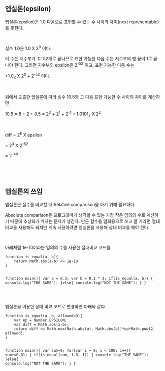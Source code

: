 <h2>엡실론(epsilon)</h2>
<p>엡실론(epsilon)은 1.0 다음으로 표현할 수 있는 수 사이의 차이(next representable)를 뜻한다.</p>
<p>&nbsp;</p>
<p>실수 1.0은 1.0 X 2<sup>0</sup> 이다.</p>
<p>이 수는 지수부가 &#39;0&#39; 52개로 끝나므로 표현 가능한 다음 수는 지수부의 맨 끝이 1로 끝나야 한다. 그러면 지수부의 epsilon은 2<sup>-52</sup> 이고, 표현 가능한 다음 수는</p>
<p>+1.0<sub>2</sub> X 2<sup>0</sup> + 2<sup>-52</sup> 이다.</p>
<p>&nbsp;</p>
<p>위에서 도출한 엡실론에 따라 실수 10.5와 그 다음 표현 가능한 수 사이의 차이를 계산하면</p>
<p>10.5 = 8 + 2 + 0.5 = 2<sup>3</sup> + 2<sup>1</sup> + 2<sup>-1</sup> = 1.0101<sub>2</sub> X 2<sup>3</sup></p>
<p>&nbsp;</p>
<p>diff = 2<sup>E</sup> X epsilon</p>
<p>	= 2<sup>3</sup> X 2<sup>-52</sup></p>
<p>	= 2<sup>-49</sup></p>
<p>&nbsp;</p>
<p>&nbsp;</p>
<h2>엡실론의 쓰임</h2>
<p>엡실론은 실수를 비교할 때 Relative comparison을 하기 위해 필요하다.</p>
<p>Absolute comparison은 프로그래머가 생각할 수 있는 가장 작은 임의의 수로 계산하기 때문에 추상화가 깨지는 문제가 생긴다. 만든 함수를 일회용으로 쓰고 말 거라면 절대 비교를 사용해도 되지만 계속 사용하려면 엡실론을 사용해 상대 비교를 해야 한다.</p>
<p>&nbsp;</p>
<p>아래처럼 1e-10이라는 임의의 수를 사용한 절대비교 코드를</p>
<pre><code class='language-javascript' lang='javascript'>function is_equal(a, b){
    return Math.abs(a-b) &lt;= 1e-10
}

function main(){
    var a = 0.3;
    var b = 0.1 * 3;
    if(is_equal(a, b))
    {
        console.log(&quot;THE SAME&quot;);
    }else{
        console.log(&quot;NOT THE SAME&quot;);
    }
}
</code></pre>
<p>&nbsp;</p>
<p>엡실론을 이용한 상대 비교 코드로 변경하면 아래와 같다.</p>
<pre><code class='language-javascript' lang='javascript'>function is_equal(a, b, allowed=0){
    var ep = Number.EPSILON;
    var diff = Math.abs(a-b);
    return diff &lt;= Math.max(Math.abs(a), Math.abs(b))*ep*Math.pow(2, allowed);
}

function main(){
    var sum=0;
    for(var i = 0; i &lt; 100; i++){
        sum+=0.01;
    }
    if(is_equal(sum, 1.0, 1))
    {
        console.log(&quot;THE SAME&quot;);
    }else{
        console.log(&quot;NOT THE SAME&quot;);
    }
}
</code></pre>
<p>&nbsp;</p>
